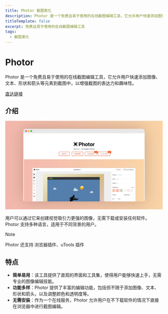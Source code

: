 ```yaml
---
title: Photor 截图美化
description: Photor 是一个免费且易于使用的在线截图编辑工具，它允许用户快速添加图像、文本、形状和箭头等元素到截图中，以增强截图的表达力和趣味性
titleTemplate: false
excerpt: 免费且易于使用的在线截图编辑工具
tags: 
  - 截图美化
---
```




# Photor

Photor 是一个免费且易于使用的在线截图编辑工具，它允许用户快速添加图像、文本、形状和箭头等元素到截图中，以增强截图的表达力和趣味性。

<a class="to-url" href="https://www.photor.fun/" target="_blank">直达链接</a>

## 介绍

![Photor](./assets/Photor.webp)

用户可以通过它来创建视觉吸引力更强的图像，无需下载或安装任何软件。Photor 支持多种语言，适用于不同背景的用户。

> [!NOTE]
>
> Photor 还支持 浏览器插件、uTools 插件

## 特点

- **简单易用**：该工具提供了直观的界面和工具集，使得用户能够快速上手，无需专业的图像编辑技能。
- **功能多样**：Photor 提供了丰富的编辑功能，包括但不限于添加图像、文本、形状和箭头，以及调整颜色和透明度等。
- **无需安装**：作为一个在线服务，Photor 允许用户在不下载软件的情况下直接在浏览器中进行截图编辑。



